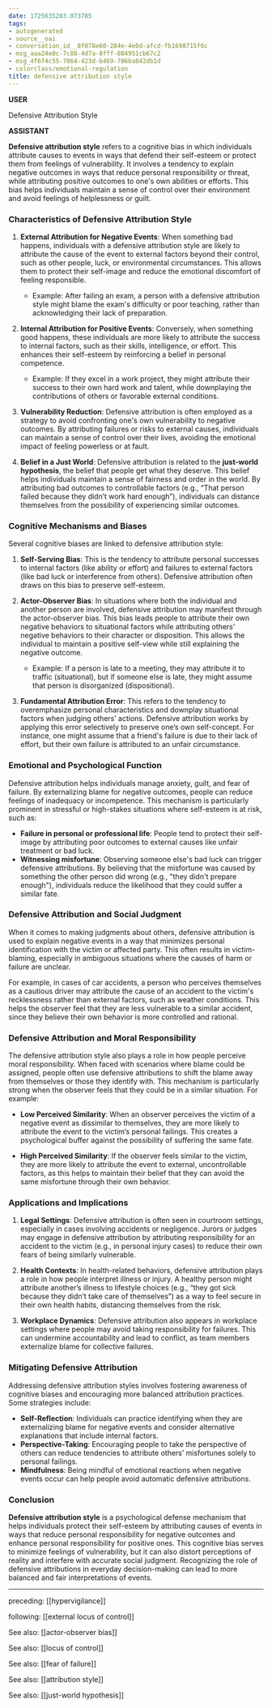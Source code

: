 ```yaml
---
date: 1725635203.073785
tags:
- autogenerated
- source__oai
- conversation_id__8f078e60-284e-4e0d-afcd-fb1698715f6c
- msg_aaa24e0c-7c88-4d7a-8fff-884951cb67c2
- msg_4f6f4c55-7064-423d-b469-706ba842db1d
- colorclass/emotional-regulation
title: defensive attribution style
---
```


**USER**

Defensive Attribution Style


**ASSISTANT**

**Defensive attribution style** refers to a cognitive bias in which individuals attribute causes to events in ways that defend their self-esteem or protect them from feelings of vulnerability. It involves a tendency to explain negative outcomes in ways that reduce personal responsibility or threat, while attributing positive outcomes to one's own abilities or efforts. This bias helps individuals maintain a sense of control over their environment and avoid feelings of helplessness or guilt.

### Characteristics of Defensive Attribution Style

1. **External Attribution for Negative Events**: When something bad happens, individuals with a defensive attribution style are likely to attribute the cause of the event to external factors beyond their control, such as other people, luck, or environmental circumstances. This allows them to protect their self-image and reduce the emotional discomfort of feeling responsible.
   - Example: After failing an exam, a person with a defensive attribution style might blame the exam's difficulty or poor teaching, rather than acknowledging their lack of preparation.

2. **Internal Attribution for Positive Events**: Conversely, when something good happens, these individuals are more likely to attribute the success to internal factors, such as their skills, intelligence, or effort. This enhances their self-esteem by reinforcing a belief in personal competence.
   - Example: If they excel in a work project, they might attribute their success to their own hard work and talent, while downplaying the contributions of others or favorable external conditions.

3. **Vulnerability Reduction**: Defensive attribution is often employed as a strategy to avoid confronting one's own vulnerability to negative outcomes. By attributing failures or risks to external causes, individuals can maintain a sense of control over their lives, avoiding the emotional impact of feeling powerless or at fault.

4. **Belief in a Just World**: Defensive attribution is related to the **just-world hypothesis**, the belief that people get what they deserve. This belief helps individuals maintain a sense of fairness and order in the world. By attributing bad outcomes to controllable factors (e.g., “That person failed because they didn’t work hard enough”), individuals can distance themselves from the possibility of experiencing similar outcomes.

### Cognitive Mechanisms and Biases

Several cognitive biases are linked to defensive attribution style:

1. **Self-Serving Bias**: This is the tendency to attribute personal successes to internal factors (like ability or effort) and failures to external factors (like bad luck or interference from others). Defensive attribution often draws on this bias to preserve self-esteem.

2. **Actor-Observer Bias**: In situations where both the individual and another person are involved, defensive attribution may manifest through the actor-observer bias. This bias leads people to attribute their own negative behaviors to situational factors while attributing others' negative behaviors to their character or disposition. This allows the individual to maintain a positive self-view while still explaining the negative outcome.

   - Example: If a person is late to a meeting, they may attribute it to traffic (situational), but if someone else is late, they might assume that person is disorganized (dispositional).

3. **Fundamental Attribution Error**: This refers to the tendency to overemphasize personal characteristics and downplay situational factors when judging others’ actions. Defensive attribution works by applying this error selectively to preserve one’s own self-concept. For instance, one might assume that a friend's failure is due to their lack of effort, but their own failure is attributed to an unfair circumstance.

### Emotional and Psychological Function

Defensive attribution helps individuals manage anxiety, guilt, and fear of failure. By externalizing blame for negative outcomes, people can reduce feelings of inadequacy or incompetence. This mechanism is particularly prominent in stressful or high-stakes situations where self-esteem is at risk, such as:
- **Failure in personal or professional life**: People tend to protect their self-image by attributing poor outcomes to external causes like unfair treatment or bad luck.
- **Witnessing misfortune**: Observing someone else's bad luck can trigger defensive attributions. By believing that the misfortune was caused by something the other person did wrong (e.g., "they didn't prepare enough"), individuals reduce the likelihood that they could suffer a similar fate.

### Defensive Attribution and Social Judgment

When it comes to making judgments about others, defensive attribution is used to explain negative events in a way that minimizes personal identification with the victim or affected party. This often results in victim-blaming, especially in ambiguous situations where the causes of harm or failure are unclear.

For example, in cases of car accidents, a person who perceives themselves as a cautious driver may attribute the cause of an accident to the victim's recklessness rather than external factors, such as weather conditions. This helps the observer feel that they are less vulnerable to a similar accident, since they believe their own behavior is more controlled and rational.

### Defensive Attribution and Moral Responsibility

The defensive attribution style also plays a role in how people perceive moral responsibility. When faced with scenarios where blame could be assigned, people often use defensive attributions to shift the blame away from themselves or those they identify with. This mechanism is particularly strong when the observer feels that they could be in a similar situation. For example:
- **Low Perceived Similarity**: When an observer perceives the victim of a negative event as dissimilar to themselves, they are more likely to attribute the event to the victim’s personal failings. This creates a psychological buffer against the possibility of suffering the same fate.
  
- **High Perceived Similarity**: If the observer feels similar to the victim, they are more likely to attribute the event to external, uncontrollable factors, as this helps to maintain their belief that they can avoid the same misfortune through their own behavior.

### Applications and Implications

1. **Legal Settings**: Defensive attribution is often seen in courtroom settings, especially in cases involving accidents or negligence. Jurors or judges may engage in defensive attribution by attributing responsibility for an accident to the victim (e.g., in personal injury cases) to reduce their own fears of being similarly vulnerable.

2. **Health Contexts**: In health-related behaviors, defensive attribution plays a role in how people interpret illness or injury. A healthy person might attribute another’s illness to lifestyle choices (e.g., “they got sick because they didn’t take care of themselves”) as a way to feel secure in their own health habits, distancing themselves from the risk.

3. **Workplace Dynamics**: Defensive attribution also appears in workplace settings where people may avoid taking responsibility for failures. This can undermine accountability and lead to conflict, as team members externalize blame for collective failures.

### Mitigating Defensive Attribution

Addressing defensive attribution styles involves fostering awareness of cognitive biases and encouraging more balanced attribution practices. Some strategies include:
- **Self-Reflection**: Individuals can practice identifying when they are externalizing blame for negative events and consider alternative explanations that include internal factors.
- **Perspective-Taking**: Encouraging people to take the perspective of others can reduce tendencies to attribute others’ misfortunes solely to personal failings.
- **Mindfulness**: Being mindful of emotional reactions when negative events occur can help people avoid automatic defensive attributions.

### Conclusion

**Defensive attribution style** is a psychological defense mechanism that helps individuals protect their self-esteem by attributing causes of events in ways that reduce personal responsibility for negative outcomes and enhance personal responsibility for positive ones. This cognitive bias serves to minimize feelings of vulnerability, but it can also distort perceptions of reality and interfere with accurate social judgment. Recognizing the role of defensive attributions in everyday decision-making can lead to more balanced and fair interpretations of events.


---

preceding: [[hypervigilance]]  


following: [[external locus of control]]

See also: [[actor-observer bias]]


See also: [[locus of control]]


See also: [[fear of failure]]


See also: [[attribution style]]


See also: [[just-world hypothesis]]